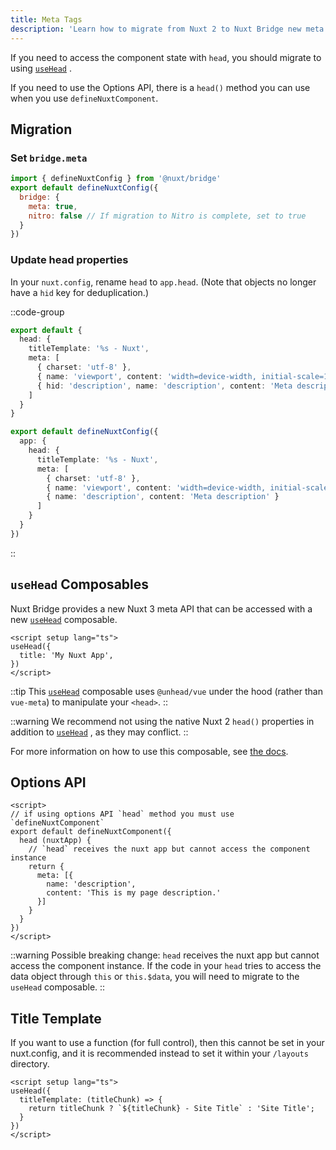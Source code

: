 ```yaml
---
title: Meta Tags
description: 'Learn how to migrate from Nuxt 2 to Nuxt Bridge new meta tags.'
---
```


If you need to access the component state with `head`, you should migrate to using [`useHead`](/docs/3.x/api/composables/use-head) .

If you need to use the Options API, there is a `head()` method you can use when you use `defineNuxtComponent`.

## Migration

### Set `bridge.meta`

```js
import { defineNuxtConfig } from '@nuxt/bridge'
export default defineNuxtConfig({
  bridge: {
    meta: true,
    nitro: false // If migration to Nitro is complete, set to true
  }
})
```

### Update head properties

In your `nuxt.config`, rename `head` to `app.head`. (Note that objects no longer have a `hid` key for deduplication.)

::code-group

```ts [Nuxt 2]
export default {
  head: {
    titleTemplate: '%s - Nuxt',
    meta: [
      { charset: 'utf-8' },
      { name: 'viewport', content: 'width=device-width, initial-scale=1' },
      { hid: 'description', name: 'description', content: 'Meta description' }
    ]
  }
}
```

```ts [Nuxt 3]
export default defineNuxtConfig({
  app: {
    head: {
      titleTemplate: '%s - Nuxt',
      meta: [
        { charset: 'utf-8' },
        { name: 'viewport', content: 'width=device-width, initial-scale=1' },
        { name: 'description', content: 'Meta description' }
      ]
    }
  }
})
```

::

## `useHead` Composables

Nuxt Bridge provides a new Nuxt 3 meta API that can be accessed with a new [`useHead`](/docs/3.x/api/composables/use-head) composable.

```vue
<script setup lang="ts">
useHead({
  title: 'My Nuxt App',
})
</script>
```

::tip
This [`useHead`](/docs/3.x/api/composables/use-head) composable uses `@unhead/vue` under the hood (rather than `vue-meta`) to manipulate your `<head>`.
::

::warning
We recommend not using the native Nuxt 2 `head()` properties in addition to [`useHead`](/docs/3.x/api/composables/use-head) , as they may conflict.
::

For more information on how to use this composable, see [the docs](/docs/3.x/getting-started/seo-meta).

## Options API

```vue
<script>
// if using options API `head` method you must use `defineNuxtComponent`
export default defineNuxtComponent({
  head (nuxtApp) {
    // `head` receives the nuxt app but cannot access the component instance
    return {
      meta: [{
        name: 'description',
        content: 'This is my page description.'
      }]
    }
  }
})
</script>
```

::warning
Possible breaking change: `head` receives the nuxt app but cannot access the component instance. If the code in your `head` tries to access the data object through `this` or `this.$data`, you will need to migrate to the `useHead` composable.
::

## Title Template

If you want to use a function (for full control), then this cannot be set in your nuxt.config, and it is recommended instead to set it within your `/layouts` directory.

```vue [layouts/default.vue]
<script setup lang="ts">
useHead({
  titleTemplate: (titleChunk) => {
    return titleChunk ? `${titleChunk} - Site Title` : 'Site Title';
  }
})
</script>
```
